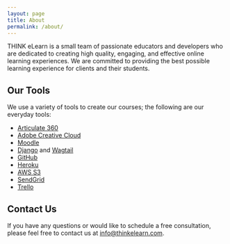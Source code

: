 ```yaml
---
layout: page
title: About
permalink: /about/
---
```


THINK eLearn is a small team of passionate educators and developers who are dedicated to creating high quality, engaging, and effective online learning experiences. We are committed to providing the best possible learning experience for clients and their students.

## Our Tools

We use a variety of tools to create our courses; the following are our everyday tools:

* [Articulate 360](https://www.articulate.com/360/)
* [Adobe Creative Cloud](https://www.adobe.com/ca/creativecloud.html)
* [Moodle](https://moodle.org/)
* [Django](https://www.djangoproject.com/) and [Wagtail](https://wagtail.io/)
* [GitHub](https://github.com/)
* [Heroku](https://www.heroku.com/)
* [AWS S3](https://aws.amazon.com/s3/)
* [SendGrid](https://sendgrid.com/)
* [Trello](https://trello.com/)

## Contact Us

If you have any questions or would like to schedule a free consultation, please feel free to contact us at [info@thinkelearn.com](mailto:info@thinkelearn.com).
